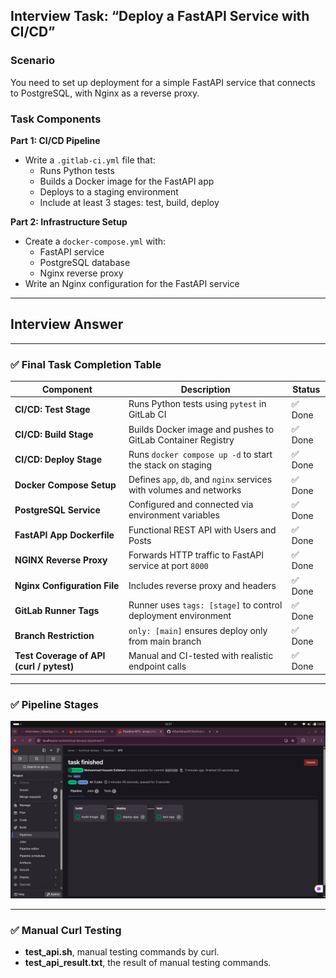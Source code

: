 ## Interview Task: “Deploy a FastAPI Service with CI/CD”

### Scenario

You need to set up deployment for a simple FastAPI service that connects to PostgreSQL, with Nginx as a reverse proxy.

### Task Components

**Part 1: CI/CD Pipeline**

- Write a `.gitlab-ci.yml` file that:
  - Runs Python tests
  - Builds a Docker image for the FastAPI app
  - Deploys to a staging environment
  - Include at least 3 stages: test, build, deploy

**Part 2: Infrastructure Setup**

- Create a `docker-compose.yml` with:
  - FastAPI service
  - PostgreSQL database
  - Nginx reverse proxy
- Write an Nginx configuration for the FastAPI service

---

## Interview Answer

---

### ✅ Final Task Completion Table

| **Component**                            | **Description**                                                     | **Status** |
| ---------------------------------------- | ------------------------------------------------------------------- | ---------- |
| **CI/CD: Test Stage**                    | Runs Python tests using `pytest` in GitLab CI                       | ✅ Done     |
| **CI/CD: Build Stage**                   | Builds Docker image and pushes to GitLab Container Registry         | ✅ Done     |
| **CI/CD: Deploy Stage**                  | Runs `docker compose up -d` to start the stack on staging           | ✅ Done     |
| **Docker Compose Setup**                 | Defines `app`, `db`, and `nginx` services with volumes and networks | ✅ Done     |
| **PostgreSQL Service**                   | Configured and connected via environment variables                  | ✅ Done     |
| **FastAPI App Dockerfile**               | Functional REST API with Users and Posts                            | ✅ Done     |
| **NGINX Reverse Proxy**                  | Forwards HTTP traffic to FastAPI service at port `8000`             | ✅ Done     |
| **Nginx Configuration File**             | Includes reverse proxy and headers                                  | ✅ Done     |
| **GitLab Runner Tags**                   | Runner uses `tags: [stage]` to control deployment environment       | ✅ Done     |
| **Branch Restriction**                   | `only: [main]` ensures deploy only from main branch                 | ✅ Done     |
| **Test Coverage of API (curl / pytest)** | Manual and CI-tested with realistic endpoint calls                  | ✅ Done     |

---

### ✅ Pipeline Stages
![](http://github.com/mhesfahani97/technical-devops/blob/main/images/pipeline.png)

---

### ✅ Manual Curl Testing

- **test_api.sh**, manual testing commands by curl.
- **test_api_result.txt**, the result of manual testing commands.
